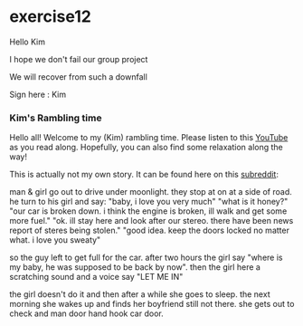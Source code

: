 # exercise12

Hello Kim

I hope we don't fail our group project

We will recover from such a downfall

Sign here :
Kim

### Kim's Rambling time
Hello all! Welcome to my (Kim) rambling time. Please listen to this [YouTube](https://www.youtube.com/watch?v=3HXmFDMgVqI&ab_channel=SoundsFX) as you read along. Hopefully, you can also find some relaxation along the way!

This is actually not my own story. It can be found here on this [subreddit](https://www.reddit.com/r/copypasta/comments/5m4wcz/man_door_hand_hook_car_door/):

man & girl go out to drive under moonlight. they stop at on at a side of road. he turn to his girl and say: "baby, i love you very much" "what is it honey?" "our car is broken down. i think the engine is broken, ill walk and get some more fuel." "ok. ill stay here and look after our stereo. there have been news report of steres being stolen." "good idea. keep the doors locked no matter what. i love you sweaty"

so the guy left to get full for the car. after two hours the girl say "where is my baby, he was supposed to be back by now". then the girl here a scratching sound and a voice say "LET ME IN"

the girl doesn't do it and then after a while she goes to sleep. the next morning she wakes up and finds her boyfriend still not there. she gets out to check and man door hand hook car door.
